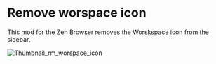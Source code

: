 <h1>Remove worspace icon</h1>

<p>This mod for the Zen Browser removes the Worskspace icon from the sidebar.</p>

![Thumbnail_rm_worspace_icon](https://github.com/user-attachments/assets/00fa2d61-4358-4ad1-acf9-b2bd448b2e69)
